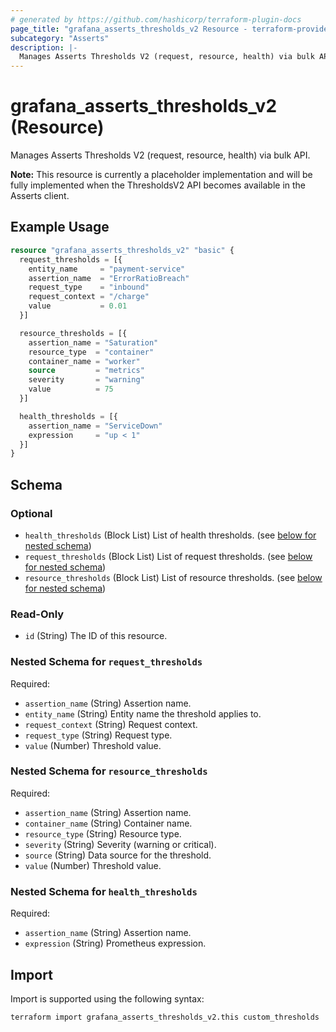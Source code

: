 ```yaml
---
# generated by https://github.com/hashicorp/terraform-plugin-docs
page_title: "grafana_asserts_thresholds_v2 Resource - terraform-provider-grafana"
subcategory: "Asserts"
description: |-
  Manages Asserts Thresholds V2 (request, resource, health) via bulk API. Note: This resource is currently a placeholder and will be implemented when the ThresholdsV2 API becomes available.
---
```


# grafana_asserts_thresholds_v2 (Resource)

Manages Asserts Thresholds V2 (request, resource, health) via bulk API. 

**Note:** This resource is currently a placeholder implementation and will be fully implemented when the ThresholdsV2 API becomes available in the Asserts client.

## Example Usage

```terraform
resource "grafana_asserts_thresholds_v2" "basic" {
  request_thresholds = [{
    entity_name     = "payment-service"
    assertion_name  = "ErrorRatioBreach"
    request_type    = "inbound"
    request_context = "/charge"
    value           = 0.01
  }]

  resource_thresholds = [{
    assertion_name = "Saturation"
    resource_type  = "container"
    container_name = "worker"
    source         = "metrics"
    severity       = "warning"
    value          = 75
  }]

  health_thresholds = [{
    assertion_name = "ServiceDown"
    expression     = "up < 1"
  }]
}
```

<!-- schema generated by tfplugindocs -->
## Schema

### Optional

- `health_thresholds` (Block List) List of health thresholds. (see [below for nested schema](#nestedblock--health_thresholds))
- `request_thresholds` (Block List) List of request thresholds. (see [below for nested schema](#nestedblock--request_thresholds))
- `resource_thresholds` (Block List) List of resource thresholds. (see [below for nested schema](#nestedblock--resource_thresholds))

### Read-Only

- `id` (String) The ID of this resource.

<a id="nestedblock--request_thresholds"></a>
### Nested Schema for `request_thresholds`

Required:

- `assertion_name` (String) Assertion name.
- `entity_name` (String) Entity name the threshold applies to.
- `request_context` (String) Request context.
- `request_type` (String) Request type.
- `value` (Number) Threshold value.

<a id="nestedblock--resource_thresholds"></a>
### Nested Schema for `resource_thresholds`

Required:

- `assertion_name` (String) Assertion name.
- `container_name` (String) Container name.
- `resource_type` (String) Resource type.
- `severity` (String) Severity (warning or critical).
- `source` (String) Data source for the threshold.
- `value` (Number) Threshold value.

<a id="nestedblock--health_thresholds"></a>
### Nested Schema for `health_thresholds`

Required:

- `assertion_name` (String) Assertion name.
- `expression` (String) Prometheus expression.

## Import

Import is supported using the following syntax:

```shell
terraform import grafana_asserts_thresholds_v2.this custom_thresholds
```

